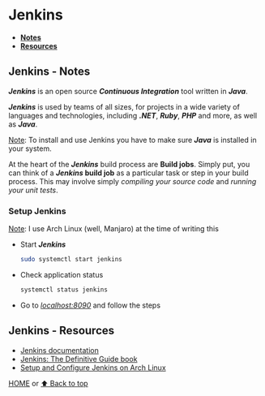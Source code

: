 # Jenkins

- [**Notes**](#jenkins---notes)
- [**Resources**](#jenkins---resources)

## Jenkins - Notes

***Jenkins*** is an open source ***Continuous Integration*** tool written in ***Java***.

***Jenkins*** is used by teams of all sizes, for projects in a wide variety of languages and technologies, including ***.NET***, ***Ruby***, ***PHP*** and more, as well as ***Java***.

<ins>Note</ins>: To install and use Jenkins you have to make sure ***Java*** is installed in your system.

At the heart of the ***Jenkins*** build process are **Build jobs**. Simply put, you can think of a ***Jenkins* build job** as a particular task or step in your build process. This may involve simply *compiling your source code* and *running your unit tests*.

### Setup Jenkins

<ins>Note</ins>: I use Arch Linux (well, Manjaro) at the time of writing this

- Start ***Jenkins***

  ```bash
  sudo systemctl start jenkins
  ```

- Check application status

  ```bash
  systemctl status jenkins
  ```

- Go to [*localhost:8090*](http://localhost:8090) and follow the steps

## Jenkins - Resources

- [Jenkins documentation](https://www.jenkins.io/doc/)
- [Jenkins: The Definitive Guide book](https://www.bogotobogo.com/DevOps/Jenkins/images/Intro_install/jenkins-the-definitive-guide.pdf)
- [Setup and Configure Jenkins on Arch Linux](https://computingforgeeks.com/how-to-install-and-configure-jenkins-on-arch-linux/)

[HOME](https://github.com/Stratis-Dermanoutsos/Full-Stack-Notes#full-stack-notes) or [⬆ Back to top](#jenkins)
